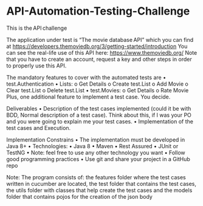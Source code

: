 # API-Automation-Testing-Challenge

This is the API challenge

The application under test is “The movie database API” which you can find at https://developers.themoviedb.org/3/getting-started/introduction
You can see the real-life use of this API here: https://www.themoviedb.org/
Note that you have to create an account, request a key and other steps in order to properly use this API.

The mandatory features to cover with the automated tests are
• test.Authentication
• Lists:
	o Get Details
	o Create test.List
	o Add Movie
	o Clear test.List
	o Delete test.List
• test.Movies:
	o Get Details
	o Rate Movie
Plus, one additional feature to implement a test case. You decide.

Deliverables
• Description of the test cases implemented (could it be with BDD, Normal description of a test case). Think about this, if I was your PO and you were going to explain me your test cases.
• Implementation of the test cases and Execution.

Implementation Constrains
• The implementation must be developed in Java 8+
• Technologies:
• Java 8
• Maven
• Rest Assured
• JUnit or TestNG
• Note: feel free to use any other technology you want
• Follow good programming practices
• Use git and share your project in a GitHub repo

Note: The program consists of: the features folder where the test cases written in cucumber are located, the test folder that contains the test cases, the utils folder with classes that help create the test cases and the models folder that contains pojos for the creation of the json body